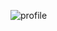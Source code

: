 ![profile]([https://github.com/zackkrida/zackkrida/raw/master/44650035.jpg](https://github.com/HeitorMP/HeitorMP/blob/main/profile%20git.jpg))
